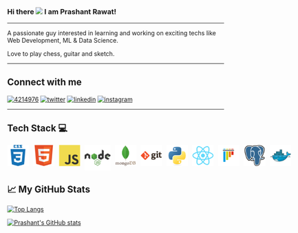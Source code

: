 ### Hi there <img src="https://raw.githubusercontent.com/MartinHeinz/MartinHeinz/master/wave.gif" width="30"> I am Prashant Rawat!

---

A passionate guy interested in learning and working on exciting techs like Web Development, ML & Data Science.

Love to play chess, guitar and sketch.

---

## Connect with me
<p align="left">
<a href="https://codepen.io/pacifier121/" target="blank"><img align="center" src="https://raw.githubusercontent.com/rahuldkjain/github-profile-readme-generator/master/src/images/icons/Social/codepen.svg" alt="4214976" height="30" width="40" /></a>
<a href="https://twitter.com/rawatprashant12" target="blank"><img align="center" src="https://raw.githubusercontent.com/rahuldkjain/github-profile-readme-generator/master/src/images/icons/Social/twitter.svg" alt="twitter" height="30" width="40" /></a> 
<a href="https://linkedin.com/in/prashant-rawat-61494b189/" target="blank"><img align="center" src="https://raw.githubusercontent.com/rahuldkjain/github-profile-readme-generator/master/src/images/icons/Social/linked-in-alt.svg" alt="linkedin" height="30" width="40" /></a>
<a href="https://instagram.com/__prashantr__" target="blank"><img align="center" src="https://raw.githubusercontent.com/rahuldkjain/github-profile-readme-generator/master/src/images/icons/Social/instagram.svg" alt="instagram" height="30" width="40" /></a>

----

## Tech Stack 💻 
<p align="left">
 <div style="display:flex; gap:10px;">
  <img src="https://github.com/devicons/devicon/blob/master/icons/css3/css3-plain-wordmark.svg" alt="CSS" width="50" height="50"/> <img src="https://github.com/devicons/devicon/blob/master/icons/html5/html5-original.svg" alt="HTML" width="50" height="50"/> <img src="https://github.com/devicons/devicon/blob/master/icons/javascript/javascript-original.svg" alt="JavaScript" width="50" height="50"/> 
  <img src="https://github.com/devicons/devicon/blob/master/icons/nodejs/nodejs-original-wordmark.svg" alt="NodeJS" width="60" height="60"/>
  <img src="https://github.com/devicons/devicon/blob/master/icons/mongodb/mongodb-original-wordmark.svg" alt="MongoDB" width="50" height="50"/>
  <img src="https://github.com/devicons/devicon/blob/master/icons/git/git-original-wordmark.svg" alt="Git" width="50" height="50"/>
  <img src="https://github.com/devicons/devicon/blob/master/icons/python/python-original.svg" alt="python" width="50" height="50"/> 
  <img src="https://github.com/devicons/devicon/blob/master/icons/react/react-original.svg" alt="React" width="50" height="50"/> 
  <img src="https://github.com/devicons/devicon/blob/master/icons/pytest/pytest-original.svg" alt="PyTest" width="50" height="50"/> 
  <img src="https://github.com/devicons/devicon/blob/master/icons/postgresql/postgresql-original.svg" alt="PostgresQL" width="50" height="50"/> 
  <img src="https://github.com/devicons/devicon/blob/master/icons/docker/docker-original.svg" alt="Docker" width="50" height="50"/> 
</div>

  
## &#x1f4c8; My GitHub Stats

[![Top Langs](https://github-readme-stats.vercel.app/api/top-langs/?username=pacifier121&hide=java,html,css&theme=radical)](https://github.com/anuraghazra/github-readme-stats)

[![Prashant's GitHub stats](https://github-readme-stats.vercel.app/api?username=pacifier121&theme=radical)](https://github.com/anuraghazra/github-readme-stats)
